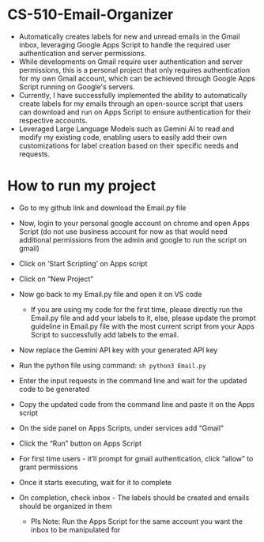 # CS-510-Email-Organizer
* Automatically creates labels for new and unread emails in the Gmail inbox, leveraging Google Apps Script to handle the required user authentication and server permissions.
* While developments on Gmail require user authentication and server permissions, this is a personal project that only requires authentication for my own Gmail account, which can be achieved through Google Apps Script running on Google's servers.
* Currently, I have successfully implemented the ability to automatically create labels for my emails through an open-source script that users can download and run on Apps Script to ensure authentication for their respective accounts.
* Leveraged Large Language Models such as Gemini AI to read and modify my existing code, enabling users to easily add their own customizations for label creation based on their specific needs and requests.

# How to run my project 
* Go to my github link and download the Email.py file
* Now, login to your personal google account on chrome and open Apps Script (do not use business account for now as that would need additional permissions from the admin and google to run the script on gmail)
* Click on ‘Start Scripting’ on Apps script
* Click on “New Project”
* Now go back to my Email.py file and open it on VS code
  
  - If you are using my code for the first time, please directly run the Email.py file and add your labels to it, else, please update the prompt guideline in Email.py file with the most current script from your Apps Script to successfully add labels to the email.
    
* Now replace the Gemini API key with your generated API key 
* Run the python file using command: ```sh python3 Email.py   ```
* Enter the input requests in the command line and wait for the updated code to be generated
* Copy the updated code from the command line and paste it on the Apps script
* On the side panel on Apps Scripts, under services add “Gmail”
* Click the “Run” button on Apps Script
* For first time users - it’ll prompt for gmail authentication, click “allow” to grant permissions
* Once it starts executing, wait for it to complete 
* On completion, check inbox - The labels should be created and emails should be organized in them
  -  Pls Note: Run the Apps Script for the same account you want the inbox to be manipulated  for 
